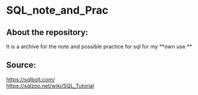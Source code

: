 # SQL_note_and_Prac
## About the repository:
It is a archive for the note and possible practice for sql for my **own use **
## Source:
https://sqlbolt.com/<br/>
https://sqlzoo.net/wiki/SQL_Tutorial
